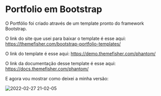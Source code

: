 # Portfolio em Bootstrap

O Portfólio foi criado através de um template pronto do framework Bootstrap.

O link do site que usei para baixar o template é esse aqui: https://themefisher.com/bootstrap-portfolio-templates/

O link do template é esse aqui: https://demo.themefisher.com/phantom/

O link da documentação desse template é esse aqui: https://docs.themefisher.com/phantom/

E agora vou mostrar como deixei a minha versão:

![2022-02-27 21-02-05](https://user-images.githubusercontent.com/56409084/155905804-015c1978-e2fa-41bc-bd64-ac1df7460158.gif)


